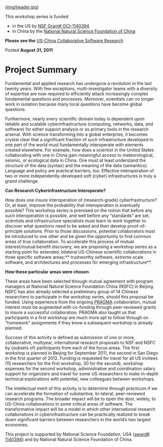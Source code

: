 
[(img/header.jpg)](img/header.jpg)

This workshop series is funded 

+ in the US by [NSF Grant# OCI-1140394 ](http://www.nsf.gov/awardsearch/showAward.do?AwardNumber=1140394)
+ in China by the [National Natural Science Foundation of China](http://www.nsfc.gov.cn/e_nsfc/desktop/zn/0101.htm)

**Please see the** [US-China Collaborative Software Research](http://links.govdelivery.com/track?type=click&enid=ZWFzPTEmbWFpbGluZ2lkPTIwMTIwNjI3Ljg2MTg1NTEmbWVzc2FnZWlkPU1EQi1QUkQtQlVMLTIwMTIwNjI3Ljg2MTg1NTEmZGF0YWJhc2VpZD0xMDAxJnNlcmlhbD0xNjkwNDY1MSZlbWFpbGlkPXpoZW5nY0BzZHNjLmVkdSZ1c2VyaWQ9emhlbmdjQHNkc2MuZWR1JmZsPSZleHRyYT1NdWx0aXZhcmlhdGVJZD0mJiY=&&&100&&&http://www.nsf.gov/pubs/2012/nsf12096/nsf12096.jsp?WT.mc_id=USNSF_25&WT.mc_ev=click)

Posted **August 31, 2011**


# **Project Summary**


Fundamental and applied research has undergone a revolution in the last twenty years. With few exceptions, multi-investigator teams with a diversity of expertise are now required to efficiently attack increasingly complex fundamental questions and processes. Moreover, scientists can no longer work in isolation because many local questions have become global questions.

Furthermore, nearly every scientific domain today is dependent upon reliable and scalable cyberinfrastructure (computing, networks, data, and software) for either support analysis or as primary tools in the research arsenal. With science transforming into a global enterprise, it becomes crystal clear that a significant fraction of such infrastructure developed in one part of the world must fundamentally interoperate with elements created elsewhere. For example, how does a scientist in the United States collaborating with one in China gain meaningful access to meteorological, seismic, or ecological data in China. One must at least understand the structure of the data (syntax) and the meaning of the data (semantics). Language and policy are practical barriers, too. Effective interoperation of two or more independently-developed soft (cyber) infrastructures is truly a grand challenge.

**Can Research Cyberinfrastructure Interoperate?**

How does one insure interoperation of (research-grade) cyberfrastructure? Or, at least, improve the probability that interoperation is eventually possible? This workshop series is premised on the notion that before any such interoperation is possible, and well before any “standards” are set, scientists and infrastructure specialists must learn to work together to discover what questions need to be asked and then develop proof-of-principle solutions. Prior to those discussions, potential collaborators must be introduced to one other and be given the opportunity to find common areas of true collaboration. To accelerate this process of mutual interest/mutual benefit discovery, we are proposing a workshop series as a starting point for extended, bilateral US-Chinese scientific collaborations in three specific software areas:** trustworthy software, extreme scale software, and architectures and processes for emerging infrastructure**.

<!-- more -->

**How these particular areas were chosen**

These areas have been selected through mutual agreement with program managers at National Natural Science Foundation China (NSFC) in Beijing. NSFC has also already selected a preliminary group of 14 Chinese researchers to participate in the workshop series, should this proposal be funded. Using experience from the ongoing [PRAGMA](http://www.pragma-grid.net) collaboration, mutual interest must be augmented with co-funding through peer-reviewed grants to insure a successful collaboration. PRAGMA also taught us that participants in a first workshop are much more apt to follow through on “homework”
assignments if they know a subsequent workshop is already planned.

Success of this activity is defined as submission of one or more, collaborative, multiyear, international research proposals to NSF and NSFC by (subsets of) participants from each of the focus areas. The first workshop is planned in Beijing for September 2011, the second in San Diego in the first quarter of 2012. Funding is requested for travel for all US invitees (15 researchers for the first workshop, 30 for the second), workshop expenses for the second workshop, administrative and coordination salary support for organizers and travel for some US researchers to make in-depth technical explorations with potential, new colleagues between workshops.

The intellectual merit of this activity is to determine through practicum if we can accelerate the formation of substantive, bi-lateral, peer-reviewed research programs. The broader impact will be to open the door, widely, to US-China collaborations in some critical areas of software. The transformative impact will be a model in which other international research collaborations in cyberinfrastructure can be practically realized to break down significant barriers between researchers in the world’s two largest economies.



This project is supported by National Science Foundation, USA ([award# 1140394](http://www.nsf.gov/awardsearch/showAward.do?AwardNumber=1140394)) and by National Natural Science Foundation of China.
